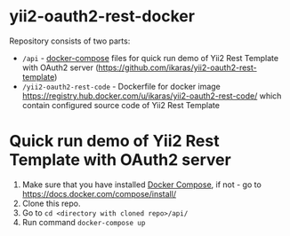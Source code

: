 # yii2-oauth2-rest-docker
Repository consists of two parts:
 - `/api` - [docker-compose](https://docs.docker.com/compose/) files for quick run demo of Yii2 Rest Template with OAuth2 server (https://github.com/ikaras/yii2-oauth2-rest-template)
 - `/yii2-oauth2-rest-code` - Dockerfile for docker image https://registry.hub.docker.com/u/ikaras/yii2-oauth2-rest-code/ which contain configured source code of Yii2 Rest Template

# Quick run demo of Yii2 Rest Template with OAuth2 server
1. Make sure that you have installed [Docker Compose](https://docs.docker.com/compose/), if not - go to https://docs.docker.com/compose/install/ 
2. Clone this repo.
3. Go to `cd <directory with cloned repo>/api/`
4. Run command `docker-compose up`
